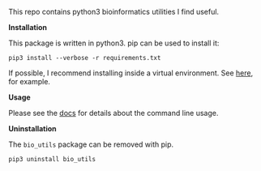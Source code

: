 This repo contains python3 bioinformatics utilities I find useful.

**Installation**

This package is written in python3. pip can be used to install it:

``pip3 install --verbose -r requirements.txt``

If possible, I recommend installing inside a virtual environment. See
[here](http://www.simononsoftware.com/virtualenv-tutorial-part-2/>), for example.


**Usage**

Please see the [docs](docs/bio.md) for details about the command line usage.

**Uninstallation**

The `bio_utils` package can be removed with pip.

```
pip3 uninstall bio_utils
```
